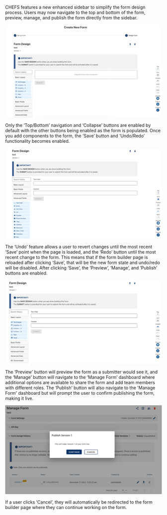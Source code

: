 CHEFS features a new enhanced sidebar to simplify the form design process. Users may now navigate to the top and bottom of the form, preview, manage, and publish the form directly from the sidebar. 

![side1](images/sm1.png)

Only the ‘Top/Bottom’ navigation and ‘Collapse’ buttons are enabled by default with the other buttons being enabled as the form is populated. Once you add components to the form, the ‘Save’ button and ‘Undo/Redo’ functionality becomes enabled. 

![side2](images/sm2.png)

The ‘Undo’ feature allows a user to revert changes until the most recent ‘Save’ point when the page is loaded, and the ‘Redo’ button until the most recent change to the form. This means that if the form builder page is reloaded after clicking ‘Save’, that will be the new form state and undo/redo will be disabled. After clicking ‘Save’, the ‘Preview’, ‘Manage’, and ‘Publish’ buttons are enabled. 

![side3](images/sm3.png)

The ‘Preview’ button will preview the form as a submitter would see it, and the ‘Manage’ button will navigate to the ‘Manage Form’ dashboard where additional options are available to share the form and add team members with different roles. The ‘Publish’ button will also navigate to the 'Manage Form' dashboard but will prompt the user to confirm publishing the form, making it live. 

![side4](images/sm4.png)

If a user clicks ‘Cancel’, they will automatically be redirected to the form builder page where they can continue working on the form. 
